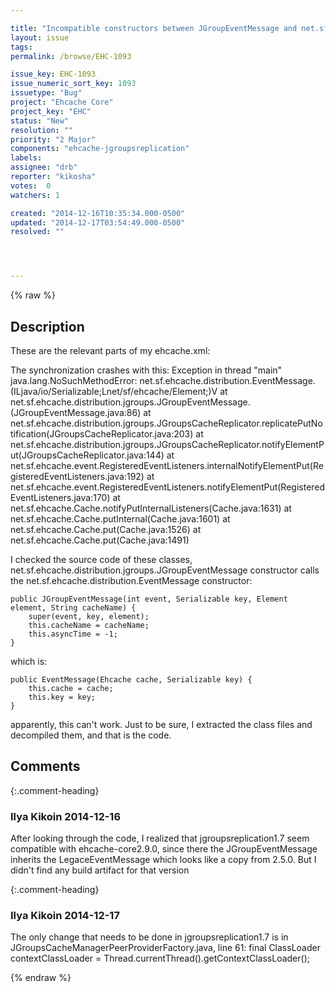 ```yaml
---

title: "Incompatible constructors between JGroupEventMessage and net.sf.ehcache.distribution.EventMessage"
layout: issue
tags: 
permalink: /browse/EHC-1093

issue_key: EHC-1093
issue_numeric_sort_key: 1093
issuetype: "Bug"
project: "Ehcache Core"
project_key: "EHC"
status: "New"
resolution: ""
priority: "2 Major"
components: "ehcache-jgroupsreplication"
labels: 
assignee: "drb"
reporter: "kikosha"
votes:  0
watchers: 1

created: "2014-12-16T10:35:34.000-0500"
updated: "2014-12-17T03:54:49.000-0500"
resolved: ""




---
```


{% raw %}

## Description

<div markdown="1" class="description">

These are the relevant parts of my ehcache.xml:
 <cacheManagerPeerProviderFactory
         class="net.sf.ehcache.distribution.jgroups.JGroupsCacheManagerPeerProviderFactory"
         properties="channel=ehcache^connect=UDP(mcast_addr=231.12.21.132;mcast_port=45566;ip_ttl=32;
         mcast_send_buf_size=150000;mcast_recv_buf_size=80000):
         PING(timeout=2000;num_initial_members=6):
         MERGE2(min_interval=5000;max_interval=10000):
         FD_SOCK:VERIFY_SUSPECT(timeout=1500):
         pbcast.NAKACK(gc_lag=10;retransmit_timeout=3000):
         UNICAST(timeout=5000):
         pbcast.STABLE(desired_avg_gossip=20000):
         FRAG:
         pbcast.GMS(join_timeout=5000;join_retry_timeout=2000;shun=false;print_local_addr=false)"
         propertySeparator="^"
     />

<cache name="sampleRepicatedCache2"
           maxEntriesLocalHeap="10"
           eternal="false"
           timeToIdleSeconds="100"
           timeToLiveSeconds="100">
        <cacheEventListenerFactory class="net.sf.ehcache.distribution.jgroups.JGroupsCacheReplicatorFactory"
                            properties="replicateAsynchronously=true, replicatePuts=true,
               replicateUpdates=true, replicateUpdatesViaCopy=false,
               replicateRemovals=true,asynchronousReplicationIntervalMillis=1000"/>
    </cache>
The synchronization crashes with this:
Exception in thread "main" java.lang.NoSuchMethodError: net.sf.ehcache.distribution.EventMessage.<init>(ILjava/io/Serializable;Lnet/sf/ehcache/Element;)V
    at net.sf.ehcache.distribution.jgroups.JGroupEventMessage.<init>(JGroupEventMessage.java:86)
    at net.sf.ehcache.distribution.jgroups.JGroupsCacheReplicator.replicatePutNotification(JGroupsCacheReplicator.java:203)
    at net.sf.ehcache.distribution.jgroups.JGroupsCacheReplicator.notifyElementPut(JGroupsCacheReplicator.java:144)
    at net.sf.ehcache.event.RegisteredEventListeners.internalNotifyElementPut(RegisteredEventListeners.java:192)
    at net.sf.ehcache.event.RegisteredEventListeners.notifyElementPut(RegisteredEventListeners.java:170)
    at net.sf.ehcache.Cache.notifyPutInternalListeners(Cache.java:1631)
    at net.sf.ehcache.Cache.putInternal(Cache.java:1601)
    at net.sf.ehcache.Cache.put(Cache.java:1526)
    at net.sf.ehcache.Cache.put(Cache.java:1491)


I checked the source code of these classes, net.sf.ehcache.distribution.jgroups.JGroupEventMessage constructor calls the
net.sf.ehcache.distribution.EventMessage constructor:

    public JGroupEventMessage(int event, Serializable key, Element element, String cacheName) {
        super(event, key, element);
        this.cacheName = cacheName;
        this.asyncTime = -1;
    }


which is:

    public EventMessage(Ehcache cache, Serializable key) {
        this.cache = cache;
        this.key = key;
    }

apparently, this can't work. Just to be sure, I extracted the class files and decompiled them, and that is the code.

</div>

## Comments


{:.comment-heading}
### **Ilya Kikoin** <span class="date">2014-12-16</span>

<div markdown="1" class="comment">

After looking through the code, I realized that jgroupsreplication1.7 seem compatible with ehcache-core2.9.0, since there the JGroupEventMessage inherits the LegaceEventMessage which looks like a copy from 2.5.0. But I didn't find any build artifact for that version

</div>


{:.comment-heading}
### **Ilya Kikoin** <span class="date">2014-12-17</span>

<div markdown="1" class="comment">

The only change that needs to be done in jgroupsreplication1.7 is in JGroupsCacheManagerPeerProviderFactory.java, line 61:
final ClassLoader contextClassLoader = Thread.currentThread().getContextClassLoader();

</div>



{% endraw %}
